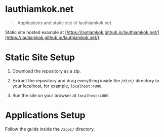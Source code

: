 # lauthiamkok.net

> Applications and static site of lauthiamkok.net.

Static site hosted example at [https://lautiamkok.github.io/lauthiamkok.net/](https://lautiamkok.github.io/lauthiamkok.net/).

# Static Site Setup

1. Download the repository as a zip.

2. Extract the repository and drag everything inside the `/dist/` directory to your localhost, for example, `localhost:4000`.

3. Run the site on your browser at `localhost:4000`.

# Applications Setup

Follow the guide inside the `/apps/` directory.

